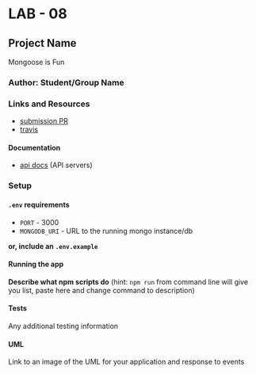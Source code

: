 # LAB - 08

## Project Name
Mongoose is Fun

### Author: Student/Group Name

### Links and Resources
* [submission PR](https://github.com/johnnelson-401-advanced-javascript/mongoose-is-fun/pull/1)
* [travis](https://travis-ci.com/johnnelson-401-advanced-javascript/mongoose-is-fun/builds/129186214)


#### Documentation
* [api docs](http://xyz.com) (API servers)


### Setup
#### `.env` requirements
* `PORT` - 3000
* `MONGODB_URI` - URL to the running mongo instance/db

**or, include an `.env.example`**

#### Running the app

**Describe what npm scripts do**
(hint: `npm run` from command line will give you list, paste here and change
command to description)
  
#### Tests
Any additional testing information

#### UML
Link to an image of the UML for your application and response to events

